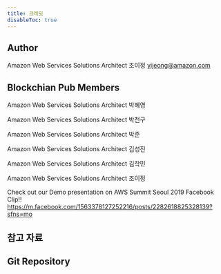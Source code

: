 ```yaml
---
title: 크레딧
disableToc: true
---
```



## Author
Amazon Web Services Solutions Architect 조이정 
yijeong@amazon.com

## Blockchian Pub Members
Amazon Web Services Solutions Architect 박혜영

Amazon Web Services Solutions Architect 박천구

Amazon Web Services Solutions Architect 박준

Amazon Web Services Solutions Architect 김성진

Amazon Web Services Solutions Architect 김학민

Amazon Web Services Solutions Architect 조이정 

Check out our Demo presentation on AWS Summit Seoul 2019 Facebook Clip!! 
https://m.facebook.com/1563378127252216/posts/2282618825328139?sfns=mo

## 참고 자료 

## Git Repository
